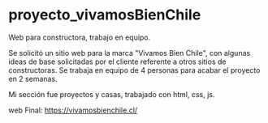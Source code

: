 # proyecto_vivamosBienChile
Web para constructora, trabajo en equipo.

Se solicitó un sitio web para la marca "Vivamos Bien Chile", con algunas ideas de base solicitadas por el cliente referente a otros sitios de constructoras.
Se trabaja en equipo de 4 personas para acabar el proyecto en 2 semanas.

Mi sección fue proyectos y casas, trabajado con html, css, js.

web Final:  https://vivamosbienchile.cl/
